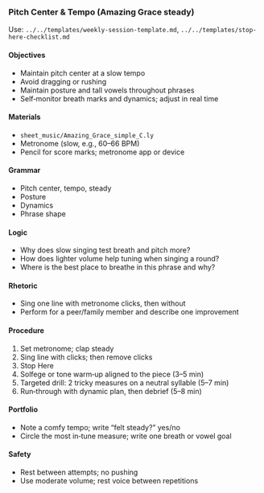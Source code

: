 ### Pitch Center & Tempo (Amazing Grace steady)

Use: `../../templates/weekly-session-template.md`, `../../templates/stop-here-checklist.md`

#### Objectives
- Maintain pitch center at a slow tempo
- Avoid dragging or rushing
- Maintain posture and tall vowels throughout phrases
- Self‑monitor breath marks and dynamics; adjust in real time

#### Materials
- `sheet_music/Amazing_Grace_simple_C.ly`
- Metronome (slow, e.g., 60–66 BPM)
- Pencil for score marks; metronome app or device

#### Grammar
- Pitch center, tempo, steady
- Posture
- Dynamics
- Phrase shape

#### Logic
- Why does slow singing test breath and pitch more?
- How does lighter volume help tuning when singing a round?
- Where is the best place to breathe in this phrase and why?

#### Rhetoric
- Sing one line with metronome clicks, then without
- Perform for a peer/family member and describe one improvement

#### Procedure
1) Set metronome; clap steady
2) Sing line with clicks; then remove clicks
3) Stop Here
4) Solfege or tone warm‑up aligned to the piece (3–5 min)
5) Targeted drill: 2 tricky measures on a neutral syllable (5–7 min)
6) Run‑through with dynamic plan, then debrief (5–8 min)

#### Portfolio
- Note a comfy tempo; write “felt steady?” yes/no
- Circle the most in‑tune measure; write one breath or vowel goal

#### Safety
- Rest between attempts; no pushing
- Use moderate volume; rest voice between repetitions

<!-- enriched: v1 -->
